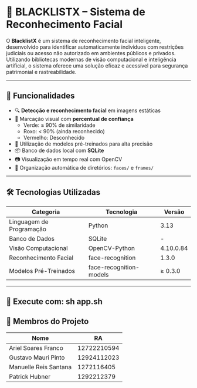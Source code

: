 # 🧠 BLACKLISTX – Sistema de Reconhecimento Facial

O **BlacklistX** é um sistema de reconhecimento facial inteligente, desenvolvido para identificar automaticamente indivíduos com restrições judiciais ou acesso não autorizado em ambientes públicos e privados. Utilizando bibliotecas modernas de visão computacional e inteligência artificial, o sistema oferece uma solução eficaz e acessível para segurança patrimonial e rastreabilidade.

---

## 🚀 Funcionalidades

- 🔍 **Detecção e reconhecimento facial** em imagens estáticas
- 🎨 Marcação visual com **percentual de confiança**
  - Verde: ≥ 90% de similaridade
  - Roxo: < 90% (ainda reconhecido)
  - Vermelho: Desconhecido
- 🧠 Utilização de modelos pré-treinados para alta precisão
- 📦 Banco de dados local com **SQLite**
- 📷 Visualização em tempo real com OpenCV
- 📁 Organização automática de diretórios: `faces/` e `frames/`

---

## 🛠️ Tecnologias Utilizadas

| Categoria                  | Tecnologia                      | Versão         |
|----------------------------|----------------------------------|----------------|
| Linguagem de Programação   | Python                           | 3.13           |
| Banco de Dados             | SQLite                           | -              |
| Visão Computacional        | OpenCV-Python                    | 4.10.0.84      |
| Reconhecimento Facial      | face-recognition                 | 1.3.0          |
| Modelos Pré-Treinados      | face-recognition-models          | ≥ 0.3.0        |

---

## 📂 Execute com: sh app.sh
## 👥 Membros do Projeto

| Nome                     | RA             |
|--------------------------|----------------|
| Ariel Soares Franco      | 12722210594    |
| Gustavo Mauri Pinto      | 12924112023    |
| Manuelle Reis Santana    | 1272116405     |
| Patrick Hubner           | 1292212379     |

